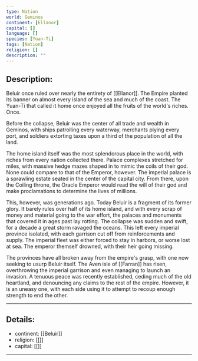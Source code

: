 ```yaml
---
type: Nation
world: Geminos
continent: [Ellanor]
capital: []
language: []
species: [Yuan-Ti]
tags: [Nation]
religion: []
description: ""
---
```


## Description:

Beluir once ruled over nearly the entirety of [[Ellanor]]. The Empire planted its banner on almost every island of the sea and much of the coast. The Yuan-Ti that called it home once enjoyed all the fruits of the world's riches. Once.

Before the collapse, Beluir was the center of all trade and wealth in Geminos, with ships patrolling every waterway, merchants plying every port, and soldiers extorting taxes upon a third of the population of all the land.

The home island itself was the most splendorous place in the world, with riches from every nation collected there. Palace complexes stretched for miles, with massive hedge mazes shaped in to mimic the coils of their god. None could compare to that of the Emperor, however. The imperial palace is a sprawling estate seated in the center of the capital city. From there, upon the Coiling throne, the Oracle Emperor would read the will of their god and make proclamations to determine the lives of millions.

This, however, was generations ago. Today Beluir is a fragment of its former glory. It barely rules over half of its home island, and with every scrap of money and material going to the war effort, the palaces and monuments that covered it in ages past lay rotting. The collapse was sudden and swift, for a decade a great storm ravaged the oceans. This left every imperial province isolated, with each garrison cut off from reinforcements and supply. The imperial fleet was either forced to stay in harbors, or worse lost at sea. The emperor themself drowned, with their heir going missing. 

The provinces have all broken away from the empire's grasp, with one now seeking to usurp Beluir itself. The Aven isle of [[Farran]] has risen, overthrowing the imperial garrison and even managing to launch an invasion. A tenuous peace was recently established, ceding much of the old heartland, and denouncing any claims to the rest of the empire. However, it is an uneasy one, with each side using it to attempt to recoup enough strength to end the other.

---
## Details:
- continent: [[Beluir]]
- religion: [[]]
- capital: [[]]

---




